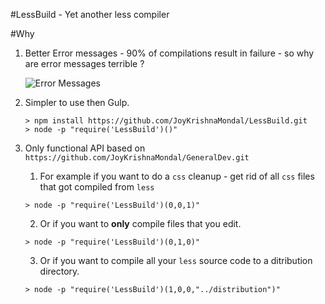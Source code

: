 #LessBuild - Yet another less compiler


#Why

1. Better Error messages - 90% of compilations result in failure - so why are error messages terrible ?

	![Error Messages](http://i.imgur.com/mJP6zYy.png)

2. Simpler to use then Gulp.
	```
	> npm install https://github.com/JoyKrishnaMondal/LessBuild.git
	> node -p "require('LessBuild')()"
	```

3. Only functional API based on `https://github.com/JoyKrishnaMondal/GeneralDev.git`
	1. For example if you want to do a `css` cleanup - get rid of all `css` files that got compiled from `less`
	```
	> node -p "require('LessBuild')(0,0,1)"
	```
	2. Or if you want to **only** compile files that you edit.
	```
	> node -p "require('LessBuild')(0,1,0)"
	```
	3. Or if you want to compile all your `less` source code to a ditribution directory.
	```
	> node -p "require('LessBuild')(1,0,0,"../distribution")"
	```




